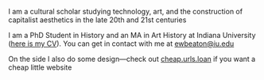I am a cultural scholar studying technology, art, and the construction of capitalist aesthetics in the late 20th and 21st centuries

I am a PhD Student in History and an MA in Art History at Indiana University ([here is my CV](https://elijah.beaton.page/cv.html)). You can get in contact with me at <ewbeaton@iu.edu>

On the side I also do some design—check out [cheap.urls.loan](https://cheap.urls.loan) if you want a cheap little website

